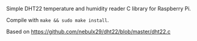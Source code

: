 Simple DHT22 temperature and humidity reader C library for Raspberry Pi.

Compile with ```make && sudo make install```.

Based on https://github.com/nebulx29/dht22/blob/master/dht22.c
